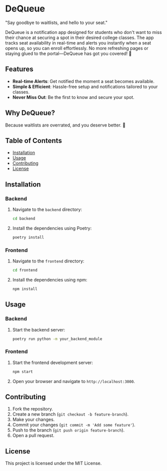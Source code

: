 # DeQueue
"Say goodbye to waitlists, and hello to your seat."

DeQueue is a notification app designed for students who don't want to miss their chance at securing a spot in their desired college classes. The app tracks seat availability in real-time and alerts you instantly when a seat opens up, so you can enroll effortlessly. No more refreshing pages or staying glued to the portal—DeQueue has got you covered! 🚀

## Features

- **Real-time Alerts**: Get notified the moment a seat becomes available.
- **Simple & Efficient**: Hassle-free setup and notifications tailored to your classes.
- **Never Miss Out**: Be the first to know and secure your spot.

## Why DeQueue?
Because waitlists are overrated, and you deserve better. 🌟

## Table of Contents

- [Installation](#installation)
- [Usage](#usage)
- [Contributing](#contributing)
- [License](#license)

## Installation

### Backend

1. Navigate to the `backend` directory:
    ```sh
    cd backend
    ```

2. Install the dependencies using Poetry:
    ```sh
    poetry install
    ```

### Frontend

1. Navigate to the `frontend` directory:
    ```sh
    cd frontend
    ```

2. Install the dependencies using npm:
    ```sh
    npm install
    ```

## Usage

### Backend

1. Start the backend server:
    ```sh
    poetry run python -m your_backend_module
    ```

### Frontend

1. Start the frontend development server:
    ```sh
    npm start
    ```

2. Open your browser and navigate to `http://localhost:3000`.

## Contributing

1. Fork the repository.
2. Create a new branch (`git checkout -b feature-branch`).
3. Make your changes.
4. Commit your changes (`git commit -m 'Add some feature'`).
5. Push to the branch (`git push origin feature-branch`).
6. Open a pull request.

## License

This project is licensed under the MIT License.